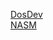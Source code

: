 
[DosDev](https://github.com/pdpdds/DOSDev)  
[NASM](https://www.nasm.us/pub/nasm/releasebuilds/2.15.05)  

